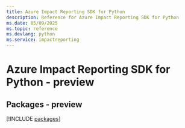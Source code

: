 ```yaml
---
title: Azure Impact Reporting SDK for Python
description: Reference for Azure Impact Reporting SDK for Python
ms.date: 05/09/2025
ms.topic: reference
ms.devlang: python
ms.service: impactreporting
---
```

# Azure Impact Reporting SDK for Python - preview
## Packages - preview
[!INCLUDE [packages](impact-reporting-index.md)]